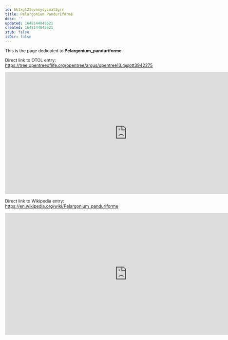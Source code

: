 ```yaml
---
id: hk1xgl23qvnxysycmat3grr
title: Pelargonium Panduriforme
desc: ''
updated: 1648144045621
created: 1648144045621
stub: false
isDir: false
---
```

This is the page dedicated to **Pelargonium_panduriforme**


Direct link to OTOL entry: https://tree.opentreeoflife.org/opentree/argus/opentree13.4@ott3942275



<html>
    <body>
    <iframe src="https://tree.opentreeoflife.org/opentree/argus/opentree13.4@ott3942275"
    width="800" height="400" frameborder="0" allowfullscreen> </iframe>
    </body>
</html>
    


Direct link to Wikipedia entry: https://en.wikipedia.org/wiki/Pelargonium_panduriforme



<html>
    <body>
    <iframe src="https://en.wikipedia.org/wiki/Pelargonium_panduriforme"
    width="800" height="400" frameborder="0" allowfullscreen> </iframe>
    </body>
</html>
    
